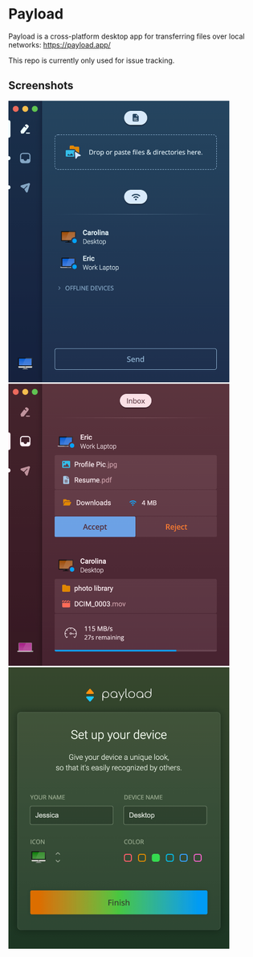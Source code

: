 # Payload

Payload is a cross-platform desktop app for transferring files over local networks: https://payload.app/

This repo is currently only used for issue tracking.

## Screenshots

<img src="compose.png" alt="Payload: Compose View" style="max-width: 440px;"/>

<img src="inbox.png" alt="Payload: Inbox View" style="max-width: 440px;"/>

<img src="setup.png" alt="Payload: Setup View" style="max-width: 440px;"/>
